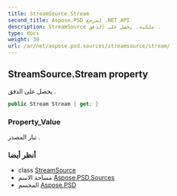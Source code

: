 ```yaml
---
title: StreamSource.Stream
second_title: Aspose.PSD لمرجع .NET API
description: StreamSource ملكية. يحصل على الدفق .
type: docs
weight: 30
url: /ar/net/aspose.psd.sources/streamsource/stream/
---
```

## StreamSource.Stream property

يحصل على الدفق .

```csharp
public Stream Stream { get; }
```

### Property_Value

تيار المصدر .

### أنظر أيضا

* class [StreamSource](../)
* مساحة الاسم [Aspose.PSD.Sources](../../streamsource/)
* المجسم [Aspose.PSD](../../../)


